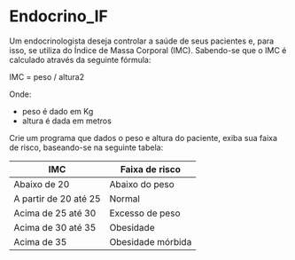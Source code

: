 # Endocrino_IF

Um endocrinologista deseja controlar a saúde de seus pacientes e, para isso, se utiliza do Índice de Massa Corporal (IMC). Sabendo-se que o IMC é calculado através da seguinte fórmula:

IMC = peso / altura2

Onde: 

* peso é dado em Kg
* altura é dada em metros

Crie um programa que dados o peso e altura do paciente, exiba sua faixa de risco, baseando-se na seguinte tabela:

| IMC                   | Faixa de risco    |
| --------------------- | ----------------- |
| Abaixo de 20          | Abaixo do peso    |
| A partir de 20 até 25 | Normal            |
| Acima de 25 até 30    | Excesso de peso   |
| Acima de 30 até 35    | Obesidade         |
| Acima de 35           | Obesidade mórbida |


